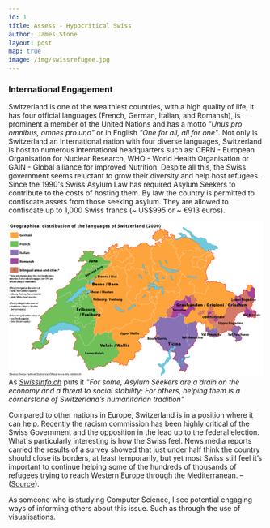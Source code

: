 ```yaml
---
id: 1
title: Assess - Hypocritical Swiss
author: James Stone
layout: post
map: true
image: /img/swissrefugee.jpg
---
```

### International Engagement 
Switzerland is one of the wealthiest countries, with a high quality of life, it has four official languages (French, German, Italian, and Romansh), is prominent a member of the United Nations and has a motto *"Unus pro omnibus, omnes pro uno"* or in English *"One for all, all for one"*. Not only is Switzerland an International nation with four diverse languages, Switzerland is host to numerous international headquarters such as: CERN - European Organisation for Nuclear Research, WHO - World Health Organisation or GAIN - Global alliance for improved Nutrition.
Despite all this, the Swiss government seems reluctant to grow their diversity and help host refugees.  
Since the 1990's Swiss Asylum Law has required Asylum Seekers to contribute to the costs of hosting them. By law the country is permitted to confiscate assets from those seeking asylum. They are allowed to confiscate up to 1,000 Swiss francs (~ US$995 or ~ €913 euros).
   
![Language groups of Switzerland](/img/languages.gif)
As [*SwissInfo.ch*](http://www.swissinfo.ch/) puts it _"For some, Asylum Seekers are a drain on the economy and a threat to social stability; For others, helping them is a cornerstone of Switzerland’s humanitarian tradition"_ 

Compared to other nations in Europe, Switzerland is in a position where it can help. Recently the racism commission has been highly critical of the Swiss Government and the opposition in the lead up to the  federal election.  What's particularly interesting is how the Swiss feel. News media reports carried the results of a survey showed that just under half think the country should close its borders, at least temporarily, but yet most Swiss still feel it’s important to continue helping some of the hundreds of thousands of refugees trying to reach Western Europe through the Mediterranean. –   ([Source](http://www.swissinfo.ch/directdemocracy/hate-speech_racism-commission-sees-risks-ahead-of-federal-elections/41633822)).

As someone who is studying Computer Science, I see potential engaging ways of informing others about this issue. Such as through the use of visualisations. 